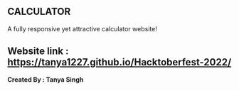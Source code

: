 **CALCULATOR**
----------------------------------------------------------------------
A fully responsive yet attractive calculator website!

**Website link : https://tanya1227.github.io/Hacktoberfest-2022/**
------------------------------------------------------------------------
**Created By : Tanya Singh**
